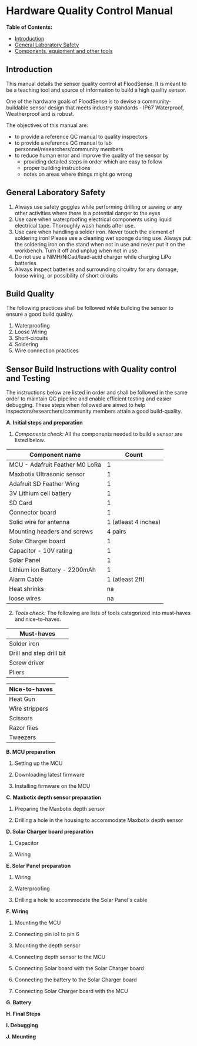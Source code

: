 # Hardware Quality Control Manual

**Table of Contents:**
* [Introduction](#introduction)
* [General Laboratory Safety](#general-laboratory-safety)
* [Components, equipment and other tools](#components,-equipment-and-other-tools)

## Introduction
This manual details the sensor quality control at FloodSense. It is meant to be a teaching tool and source of information to build a high quality sensor.

One of the hardware goals of FloodSense is to devise a community-buildable sensor design that meets industry standards - IP67 Waterproof, Weatherproof and is robust.

The objectives of this manual are:
- to provide a reference QC manual to quality inspectors
- to provide a reference QC manual to lab personnel/researchers/community members
- to reduce human error and improve the quality of the sensor by
  - providing detailed steps in order which are easy to follow
  - proper building instructions
  - notes on areas where things might go wrong

## General Laboratory Safety

1. Always use safety goggles while performing drilling or sawing or any other activities where there is a potential danger to the eyes
2. Use care when waterproofing electrical components using liquid electrical tape. Thoroughly wash hands after use.
3. Use care when handling a solder iron. Never touch the element of soldering iron! Please use a cleaning wet sponge during use. Always put the soldering iron on the stand when not in use and never put it on the workbench. Turn it off and unplug when not in use.
4. Do not use a NiMH/NiCad/lead-acid charger while charging LiPo batteries
5. Always inspect batteries and surrounding circuitry for any damage, loose wiring, or possibility of short circuits

## Build Quality
The following practices shall be followed while building the sensor to ensure a good build quality.
1. Waterproofing
2. Loose Wiring
3. Short-circuits
4. Soldering
5. Wire connection practices

## Sensor Build Instructions with Quality control and Testing
The instructions below are listed in order and shall be followed in the same order to maintain QC pipeline and enable efficient testing and easier debugging. These steps when followed are aimed to help inspectors/researchers/community members attain a good build-quality.

**A. Initial steps and preparation**

1. <em>Components check:</em> All the components needed to build a sensor are listed below.

| Component name                 | Count                |
|--------------------------------|----------------------|
| MCU - Adafruit Feather M0 LoRa | 1                    |
| Maxbotix Ultrasonic sensor     | 1                    |
| Adafruit SD Feather Wing       | 1                    |
| 3V Lithium cell battery        | 1                    |
| SD Card                        | 1                    |
| Connector board                | 1                    |
| Solid wire for antenna         | 1 (atleast 4 inches) |
| Mounting headers and screws    | 4 pairs              |
| Solar Charger board            | 1                    |
| Capacitor - 10V rating         | 1                    |
| Solar Panel                    | 1                    |
| Lithium ion Battery - 2200mAh  | 1                    |
| Alarm Cable                    | 1 (atleast 2ft)      |
| Heat shrinks                   | na                   |
| loose wires                    | na                   |

2. <em>Tools check:</em> The following are lists of tools categorized into must-haves and nice-to-haves.

| Must-haves               |
|--------------------------|
| Solder iron              |   
| Drill and step drill bit |   
| Screw driver             |  
| Pliers                   |   


| Nice-to-haves  |
|----------------|
| Heat Gun       |
| Wire strippers |
| Scissors       |
| Razor files    |
| Tweezers       |

**B. MCU preparation**

1. Setting up the MCU

2. Downloading latest firmware
3. Installing firmware on the MCU

**C. Maxbotix depth sensor preparation**

1. Preparing the Maxbotix depth sensor

2. Drilling a hole in the housing to accommodate Maxbotix depth sensor

**D. Solar Charger board preparation**

1. Capacitor

2. Wiring

**E. Solar Panel preparation**

1. Wiring

2. Waterproofing
3. Drilling a hole to accommodate the Solar Panel's cable

**F. Wiring**
1. Mounting the MCU

2. Connecting pin io1 to pin 6
3. Mounting the depth sensor
4. Connecting depth sensor to the MCU
5. Connecting Solar board with the Solar Charger board
6. Connecting the battery to the Solar Charger board
7. Connecting Solar Charger board with the MCU

**G. Battery**


**H. Final Steps**

**I. Debugging**

**J. Mounting**
